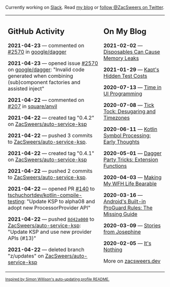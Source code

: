 Currently working on [Slack](https://slack.com/). Read [my blog](https://zacsweers.dev/) or [follow @ZacSweers on Twitter](https://twitter.com/ZacSweers).

<table><tr><td valign="top" width="60%">

## GitHub Activity
<!-- githubActivity starts -->
**2021-04-23** — commented on [#2570](https://github.com/google/dagger/issues/2570#issuecomment-825398479) in [google/dagger](https://api.github.com/repos/google/dagger)

**2021-04-23** — opened issue [#2570](https://api.github.com/repos/google/dagger/issues/2570) on [google/dagger](https://api.github.com/repos/google/dagger): "Invalid code generated when combining (sub)component factories and assisted inject"

**2021-04-22** — commented on [#207](https://github.com/square/anvil/pull/207#issuecomment-825127098) in [square/anvil](https://api.github.com/repos/square/anvil)

**2021-04-22** — created tag "0.4.2" on [ZacSweers/auto-service-ksp](https://api.github.com/repos/ZacSweers/auto-service-ksp)

**2021-04-22** — pushed 3 commits to [ZacSweers/auto-service-ksp](https://api.github.com/repos/ZacSweers/auto-service-ksp).

**2021-04-22** — created tag "0.4.1" on [ZacSweers/auto-service-ksp](https://api.github.com/repos/ZacSweers/auto-service-ksp)

**2021-04-22** — pushed 2 commits to [ZacSweers/auto-service-ksp](https://api.github.com/repos/ZacSweers/auto-service-ksp).

**2021-04-22** — opened PR [#140](https://api.github.com/repos/tschuchortdev/kotlin-compile-testing/pulls/140) to [tschuchortdev/kotlin-compile-testing](https://api.github.com/repos/tschuchortdev/kotlin-compile-testing): "Update KSP to alpha08 and adopt new ProcessorProvider API"

**2021-04-22** — pushed [`8d42a000`](https://github.com/ZacSweers/auto-service-ksp/commit/8d42a000b54ea85b3fb891fa4f40c6c69cb4a7af) to [ZacSweers/auto-service-ksp](https://api.github.com/repos/ZacSweers/auto-service-ksp): "Update KSP and use new provider APIs (#13)"

**2021-04-22** — deleted branch "z/updates" on [ZacSweers/auto-service-ksp](https://api.github.com/repos/ZacSweers/auto-service-ksp)
<!-- githubActivity ends -->
</td><td valign="top" width="40%">

## On My Blog
<!-- blog starts -->
**2021-02-02** — [Disposables Can Cause Memory Leaks](https://www.zacsweers.dev/disposables-can-cause-memory-leaks/)

**2021-01-29** — [Kapt's Hidden Test Costs](https://www.zacsweers.dev/kapts-hidden-test-costs/)

**2020-07-13** — [Time in UI Programming](https://www.zacsweers.dev/time-in-ui/)

**2020-07-08** — [Tick Tock: Desugaring and Timezones](https://www.zacsweers.dev/ticktock-desugaring-timezones/)

**2020-06-11** — [Kotlin Symbol Processing: Early Thoughts](https://www.zacsweers.dev/kotlin-symbol-processor-early-thoughts/)

**2020-05-01** — [Dagger Party Tricks: Extension Functions](https://www.zacsweers.dev/dagger-party-tricks-extension-functions/)

**2020-04-03** — [Making My WFH Life Bearable](https://www.zacsweers.dev/making-wfh-life-bearable/)

**2020-03-16** — [Android's Built-in ProGuard Rules: The Missing Guide](https://www.zacsweers.dev/android-proguard-rules/)

**2020-03-09** — [Stories from Josephine](https://www.zacsweers.dev/stories-from-josephine/)

**2020-02-05** — [It's Nothing](https://www.zacsweers.dev/its-nothing/)
<!-- blog ends -->
More on [zacsweers.dev](https://zacsweers.dev/)
</td></tr></table>

<sub><a href="https://simonwillison.net/2020/Jul/10/self-updating-profile-readme/">Inspired by Simon Willison's auto-updating profile README.</a></sub>